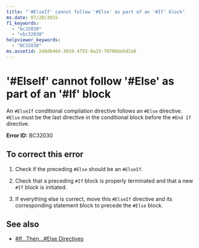 ```yaml
---
title: "'#ElseIf' cannot follow '#Else' as part of an '#If' block"
ms.date: 07/20/2015
f1_keywords: 
  - "bc32030"
  - "vbc32030"
helpviewer_keywords: 
  - "BC32030"
ms.assetid: 248d6464-3019-4753-8a33-7070bbe5d2a6
---
```

# '#ElseIf' cannot follow '#Else' as part of an '#If' block
An `#ElseIf` conditional compilation directive follows an `#Else` directive. `#Else` must be the last directive in the conditional block before the `#End If` directive.  
  
 **Error ID:** BC32030  
  
## To correct this error  
  
1. Check if the preceding `#Else` should be an `#ElseIf`.  
  
2. Check that a preceding `#If` block is properly terminated and that a new `#If` block is initiated.  
  
3. If everything else is correct, move this `#ElseIf` directive and its corresponding statement block to precede the `#Else` block.  
  
## See also

- [#If...Then...#Else Directives](../../visual-basic/language-reference/directives/if-then-else-directives.md)
